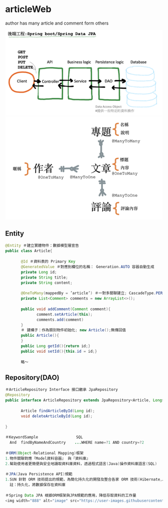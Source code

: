 # articleWeb
author has many article and comment form others

![image](https://github.com/RandomErwin/articleWeb/blob/main/後端工程.png)
![image](https://github.com/RandomErwin/articleWeb/blob/main/實體關係圖.png)

## Entity
``` java
@Entity ＃建立實體物件：數據模型層宣告
public class Article{

       @Id ＃資料表的 Primary Key
       @GeneratedValue ＃對應到欄位的名稱： Generation.AUTO 容器自動生成
       private Long id;
       private String title;
       private String content;

       @OneToMany(mappedBy = ’article’) ＃一對多關聯建立; CascadeType.PERSIST
       private List<Comment> comments = new ArrayList<>();

       public void addComment(Comment comment){
              comment.setArticle(this);
              comments.add(comment)
       }
       ＃ 建構子：作為類別物件初始化; new Article();無傳回值
       public Article(){
       }
       public Long getId(){return id;}
       public void setId(){this.id = id;}

       略～
```
## Repository(DAO)
``` java
＃ArticleRepository Interface 接口繼承 JpaRepository
@Repository
public interface ArticleRepository extends JpaRepository<Article, Long>{
       
       Article findArticleById(Long id);
       void deleteArticleById(Long id);

}

＃KeywordSample                 SQL
  And  findByNameAndCountry    ...WHERE name=?1 AND country=?2
  
＃ORM(Object-Relational Mapping)框架
1.物件關聯對應『Model資料容器』 與『資料庫』
2.幫助使用者更簡便與安全地讀取資料庫資料，透過程式語言(Java)操作資料庫語言(SQL)

＃JPA(Java Persistence API)規範
1.SUN 針對 ORM 技術提出的規範，為簡化持久化的開發及整合各家 ORM 技術(Hibernate,…
  註：持久化，將數據保存在資料庫

＃Spring Data JPA 根據ORM框架與JPA規範的應用，降低存取資料的工作量
<img width="888" alt="image" src="https://user-images.githubusercontent.com/126307179/236442329-0aac66a6-6098-435d-9230-86968b812d9e.png">

```

